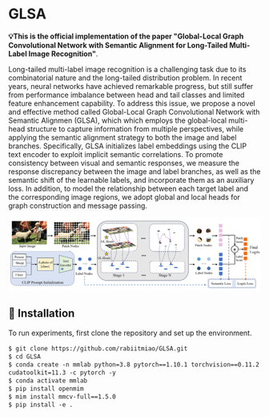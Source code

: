 # GLSA
**💡This is the official implementation of the paper "Global-Local Graph Convolutional Network with Semantic Alignment for Long-Tailed Multi-Label Image Recognition"**.  

  Long-tailed multi-label image recognition is a challenging task due to its combinatorial nature and the long-tailed distribution problem. In recent years, neural networks have achieved remarkable progress, but still suffer from performance imbalance between head and tail classes and limited feature enhancement capability. To address this issue, we propose a novel and effective method called Global-Local Graph Convolutional Network with Semantic Alignmen (GLSA), which which employs the global-local multi-head structure to capture information from multiple perspectives, while applying the semantic alignment strategy to both the image and label branches. Specifically, GLSA initializes label embeddings using the CLIP text encoder to exploit implicit semantic correlations. To promote consistency between visual and semantic responses, we measure the response discrepancy between the image and label branches, as well as the semantic shift of the learnable labels, and incorporate them as an auxiliary loss. In addition, to model the relationship between each target label and the corresponding image regions, we adopt global and local heads for graph construction and message passing.  
   
<div align=center><img width="750" src="assets/pipeline.png"/></div>  

## 🔧 Installation

To run experiments, first clone the repository and set up the environment.

```
$ git clone https://github.com/rabiitmiao/GLSA.git
$ cd GLSA
$ conda create -n mmlab python=3.8 pytorch==1.10.1 torchvision==0.11.2 cudatoolkit=11.3 -c pytorch -y
$ conda activate mmlab
$ pip install openmim
$ mim install mmcv-full==1.5.0
$ pip install -e .
```  
